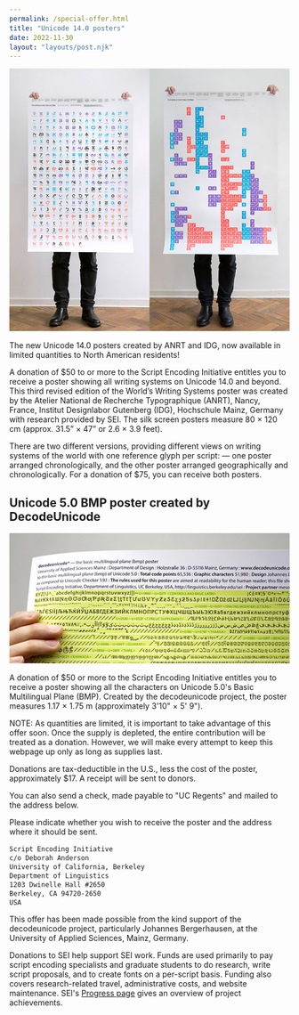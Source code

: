 ```yaml
---
permalink: /special-offer.html
title: "Unicode 14.0 posters"
date: 2022-11-30
layout: "layouts/post.njk"
---
```


![Unicode 14 posters](static/img/unicode_posters.jpg)

The new Unicode 14.0 posters created by ANRT and IDG, now available in limited quantities to North American residents!

A donation of $50 to or more to the Script Encoding Initiative entitles you to receive a poster showing all writing systems on Unicode 14.0 and beyond. This third revised edition of the World’s Writing Systems poster was created by the Atelier National de Recherche Typographique (ANRT), Nancy, France, Institut Designlabor Gutenberg (IDG), Hochschule Mainz, Germany with research provided by SEI. The silk screen posters measure 80 × 120 cm (approx. 31.5” × 47” or 2.6 × 3.9 feet).

 There are two different versions, providing different views on writing systems of the world with one reference glyph per script: — one poster arranged chronologically, and the other poster arranged geographically and chronologically.  For a donation of $75, you can receive both posters.

## Unicode 5.0 BMP poster created by DecodeUnicode

![Unicode 5 poster](static/img/unicode5_poster.jpg)

A donation of $50 or more to the Script Encoding Initiative entitles you to receive a poster showing all the characters on Unicode 5.0's Basic Multilingual Plane (BMP). Created by the decodeunicode project, the poster measures 1.17 × 1.75 m (approximately 3'10" × 5' 9").

NOTE: As quantities are limited, it is important to take advantage of this offer soon. Once the supply is depleted, the entire contribution will be treated as a donation. However, we will make every attempt to keep this webpage up only as long as supplies last.

Donations are tax-deductible in the U.S., less the cost of the poster, approximately $17. A receipt will be sent to donors.

You can also send a check, made payable to "UC Regents" and mailed to the address below.

Please indicate whether you wish to receive the poster and the address where it should be sent. 

    Script Encoding Initiative
    c/o Deborah Anderson
    University of California, Berkeley
    Department of Linguistics
    1203 Dwinelle Hall #2650
    Berkeley, CA 94720-2650
    USA

This offer has been made possible from the kind support of the decodeunicode project, particularly Johannes Bergerhausen, at the University of Applied Sciences, Mainz, Germany.


Donations to SEI help support SEI work. Funds are used primarily to pay script encoding specialists and graduate students to do research, write script proposals, and to create fonts on a per-script basis. Funding also covers research-related travel, administrative costs, and website maintenance. SEI's [Progress page](progress.html) gives an overview of project achievements.

 
